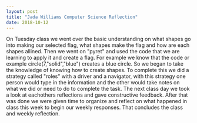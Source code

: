 ```yaml
---
layout: post
title: "Jada Williams Computer Science Reflection"
date: 2018-10-12
---
```


On Tuesday class we went over the basic understanding on what shapes go into making our selected flag, what shapes make the flag and how are each shapes allined. Then we went on "pyret" and used the code that we are learning to apply it and create a flag. For example we know that the code or example circle(7,"solid","blue") creates a blue circle. So we began to take the knowledge of knowing how to create shapes. To complete this we did a strategy called "roles" with a driver and a navigator, with this strategy one person would type in the information and the other would take notes on what we did or need to do to complete the task. The next class day we took a look at eachothers reflections and gave constructive feedback. After that was done we were given time to organize and reflect on what happened in class this week to begin our weekly responses. That concludes the class and weekly reflection.
